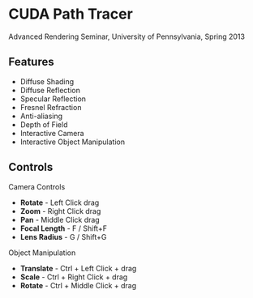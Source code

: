 CUDA Path Tracer
======

Advanced Rendering Seminar, University of Pennsylvania, Spring 2013

## Features

* Diffuse Shading
* Diffuse Reflection
* Specular Reflection
* Fresnel Refraction
* Anti-aliasing
* Depth of Field
* Interactive Camera
* Interactive Object Manipulation

## Controls

Camera Controls

* **Rotate** - Left Click drag
* **Zoom** - Right Click drag
* **Pan** - Middle Click drag
* **Focal Length** - F / Shift+F
* **Lens Radius** - G / Shift+G

Object Manipulation

* **Translate** - Ctrl + Left Click +  drag
* **Scale** - Ctrl + Right Click +  drag
* **Rotate** - Ctrl + Middle Click +  drag